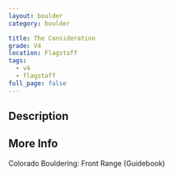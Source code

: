 ```yaml
---
layout: boulder
category: boulder

title: The Consideration
grade: V4
location: Flagstaff
tags:
  - v4
  - flagstaff
full_page: false
---
```


## Description


## More Info
Colorado Bouldering: Front Range (Guidebook)
